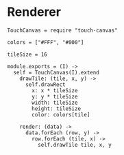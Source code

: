 Renderer
========

    TouchCanvas = require "touch-canvas"

    colors = ["#FFF", "#000"]

    tileSize = 16

    module.exports = (I) ->
      self = TouchCanvas(I).extend
        drawTile: (tile, x, y) ->
          self.drawRect
            x: x * tileSize
            y: y * tileSize
            width: tileSize
            height: tileSize
            color: colors[tile]

        render: (data) ->
          data.forEach (row, y) ->
            row.forEach (tile, x) ->
              self.drawTile tile, x, y
